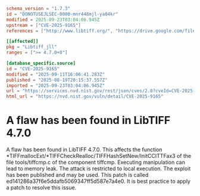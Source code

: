 ```toml
schema_version = "1.7.3"
id = "DONOTUSEJLSEC-0000-mnr448mjl-ya04kr"
modified = 2025-09-23T03:04:06.945Z
upstream = ["CVE-2025-9165"]
references = ["http://www.libtiff.org/", "https://drive.google.com/file/d/1FWhmkzksH8-qU0ZM6seBzGNB3aPnX3G8/view?usp=sharing", "https://gitlab.com/libtiff/libtiff/-/commit/ed141286a37f6e5ddafb5069347ff5d587e7a4e0", "https://gitlab.com/libtiff/libtiff/-/issues/728", "https://gitlab.com/libtiff/libtiff/-/merge_requests/747", "https://vuldb.com/?ctiid.320543", "https://vuldb.com/?id.320543", "https://vuldb.com/?submit.630506", "https://vuldb.com/?submit.630507", "https://gitlab.com/libtiff/libtiff/-/issues/728#note_2709263214"]

[[affected]]
pkg = "Libtiff_jll"
ranges = [">= 4.7.0+0"]

[database_specific.source]
id = "CVE-2025-9165"
modified = "2025-09-11T16:06:41.283Z"
published = "2025-08-19T20:15:37.557Z"
imported = "2025-09-23T03:04:06.945Z"
url = "https://services.nvd.nist.gov/rest/json/cves/2.0?cveId=CVE-2025-9165"
html_url = "https://nvd.nist.gov/vuln/detail/CVE-2025-9165"
```

# A flaw has been found in LibTIFF 4.7.0

A flaw has been found in LibTIFF 4.7.0. This affects the function *TIFFmallocExt/*TIFFCheckRealloc/TIFFHashSetNew/InitCCITTFax3 of the file tools/tiffcmp.c of the component tiffcmp. Executing manipulation can lead to memory leak. The attack is restricted to local execution. The exploit has been published and may be used. This patch is called ed141286a37f6e5ddafb5069347ff5d587e7a4e0. It is best practice to apply a patch to resolve this issue.

